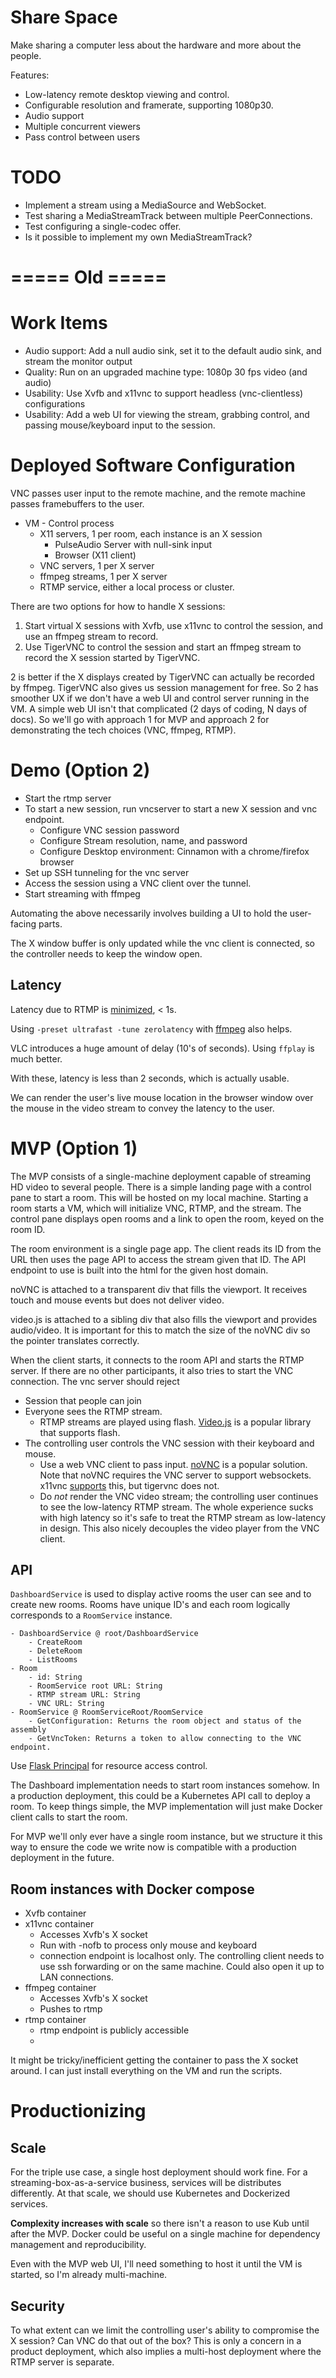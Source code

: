 # Share Space

Make sharing a computer less about the hardware and more about the people.

Features:
- Low-latency remote desktop viewing and control.
- Configurable resolution and framerate, supporting 1080p30.
- Audio support
- Multiple concurrent viewers
- Pass control between users

# TODO
- Implement a stream using a MediaSource and WebSocket.
- Test sharing a MediaStreamTrack between multiple PeerConnections.
- Test configuring a single-codec offer.
- Is it possible to implement my own MediaStreamTrack?

# ===== Old =====

# Work Items
- Audio support: Add a null audio sink, set it to the default audio sink, and stream the monitor output
- Quality: Run on an upgraded machine type: 1080p 30 fps video (and audio)
- Usability: Use Xvfb and x11vnc to support headless (vnc-clientless) configurations
- Usability: Add a web UI for viewing the stream, grabbing control, and passing mouse/keyboard input to the session. 

# Deployed Software Configuration

VNC passes user input to the remote machine, and the remote machine passes framebuffers to the user.

- VM - Control process
    - X11 servers, 1 per room, each instance is an X session
        - PulseAudio Server with null-sink input
        - Browser (X11 client)
    - VNC servers, 1 per X server
    - ffmpeg streams, 1 per X server
    - RTMP service, either a local process or cluster.

There are two options for how to handle X sessions:
1. Start virtual X sessions with Xvfb, use x11vnc to control the session, and use an ffmpeg stream to record.
2. Use TigerVNC to control the session and start an ffmpeg stream to record the X session started by TigerVNC.

2 is better if the X displays created by TigerVNC can actually be recorded by ffmpeg. TigerVNC also gives us session management for free. So 2 has smoother UX if we don't have a web UI and control server running in the VM. A simple web UI isn't that complicated (2 days of coding, N days of docs). So we'll go with approach 1 for MVP and approach 2 for demonstrating the tech choices (VNC, ffmpeg, RTMP).

# Demo (Option 2)

- Start the rtmp server
- To start a new session, run vncserver to start a new X session and vnc endpoint.
    - Configure VNC session password
    - Configure Stream resolution, name, and password
    - Configure Desktop environment: Cinnamon with a chrome/firefox browser
- Set up SSH tunneling for the vnc server
- Access the session using a VNC client over the tunnel.
- Start streaming with ffmpeg

Automating the above necessarily involves building a UI to hold the user-facing parts.

The X window buffer is only updated while the vnc client is connected, so the controller needs to keep the window open.

## Latency

Latency due to RTMP is [minimized](https://github.com/ossrs/srs/wiki/v1_EN_LowLatency), < 1s.

Using `-preset ultrafast -tune zerolatency` with [ffmpeg](https://trac.ffmpeg.org/wiki/StreamingGuide) also helps.

VLC introduces a huge amount of delay (10's of seconds). Using `ffplay` is much better.

With these, latency is less than 2 seconds, which is actually usable. 

We can render the user's live mouse location in the browser window over the mouse in the video stream to
convey the latency to the user.

# MVP (Option 1)

The MVP consists of a single-machine deployment capable of streaming HD video to several people. There is a simple landing page with a control pane to start a room. This will be hosted on my local machine. Starting a room starts a VM, which will initialize VNC, RTMP, and the stream. The control pane displays open rooms and a link to open the room, keyed on the room ID.

The room environment is a single page app. The client reads its ID from the URL then uses the page API to access the stream given that ID. The API endpoint to use is built into the html for the given host domain.

noVNC is attached to a transparent div that fills the viewport. It receives touch and mouse events but does not deliver video. 

video.js is attached to a sibling div that also fills the viewport and provides audio/video. It is important for this to match the size of the noVNC div so the pointer translates correctly.

When the client starts, it connects to the room API and starts the RTMP server. If there are no other participants, it also tries to start the VNC connection. The vnc server should reject

- Session that people can join
- Everyone sees the RTMP stream.
    - RTMP streams are played using flash. [Video.js](https://github.com/videojs/video.js/) is a popular library that supports flash. 
- The controlling user controls the VNC session with their keyboard and mouse.
    - Use a web VNC client to pass input. [noVNC](https://github.com/novnc/noVNC) is a popular solution. Note that noVNC requires the VNC server to support websockets. x11vnc [supports](https://meta.caspershire.net/novnc-with-x11vnc/) this, but tigervnc does not. 
    - Do *not* render the VNC video stream; the controlling user continues to see the low-latency RTMP stream. The whole experience sucks with high latency so it's safe to treat the RTMP stream as low-latency in design. This also nicely decouples the video player from the VNC client.
 
## API
`DashboardService` is used to display active rooms the user can see and to create new rooms. Rooms have unique ID's and each room logically corresponds to a `RoomService` instance.

```
- DashboardService @ root/DashboardService
	- CreateRoom
	- DeleteRoom
	- ListRooms
- Room
	- id: String
	- RoomService root URL: String
	- RTMP stream URL: String
	- VNC URL: String
- RoomService @ RoomServiceRoot/RoomService
	- GetConfiguration: Returns the room object and status of the assembly
	- GetVncToken: Returns a token to allow connecting to the VNC endpoint.
```
Use [Flask Principal](https://pythonhosted.org/Flask-Principal/) for resource access control.

The Dashboard implementation needs to start room instances somehow. In a production deployment, this could be a Kubernetes API call to deploy a room. To keep things simple, the MVP implementation will just make Docker client calls to start the room.

For MVP we'll only ever have a single room instance, but we structure it this way to ensure the code we write now is compatible with a production deployment in the future.

## Room instances with Docker compose
- Xvfb container
- x11vnc container
	- Accesses Xvfb's X socket
	- Run with -nofb to process only mouse and keyboard
	- connection endpoint is localhost only. The controlling client needs to use ssh forwarding or on the same machine. Could also open it up to LAN connections.
- ffmpeg container
	- Accesses Xvfb's X socket
	- Pushes to rtmp
- rtmp container
	- rtmp endpoint is publicly accessible
	- 

It might be tricky/inefficient getting the container to pass the X socket around. I can just install everything on the VM and run the scripts.

# Productionizing

## Scale

For the triple use case, a single host deployment should work fine. For a streaming-box-as-a-service business, services will be distributes differently. At that scale, we should use Kubernetes and Dockerized services.

**Complexity increases with scale** so there isn't a reason to use Kub until after the MVP. Docker could be useful on a single machine for dependency management and reproducibility. 

Even with the MVP web UI, I'll need something to host it until the VM is started, so I'm already multi-machine. 

## Security

To what extent can we limit the controlling user's ability to compromise the X session? Can VNC do that out of the box? This is only a concern in a product deployment, which also implies a multi-host deployment where the RTMP server is separate. 
<!--stackedit_data:
eyJoaXN0b3J5IjpbMTcwMTg5Mzc3MywtMTM3MTc2MzIyMSwtMT
YyNjgwNTQ4NiwxMTQ2OTEyMDY2LC05MDQyNzMxNDNdfQ==
-->
